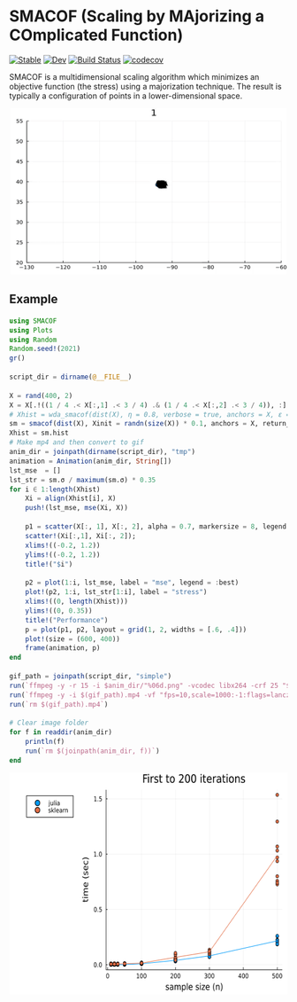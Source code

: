 # SMACOF (Scaling by MAjorizing a COmplicated Function)

[![Stable](https://img.shields.io/badge/docs-stable-blue.svg)](https://alainchau.github.io/SMACOF.jl/stable)
[![Dev](https://img.shields.io/badge/docs-dev-blue.svg)](https://alainchau.github.io/SMACOF.jl/dev)
[![Build Status](https://travis-ci.com/alainchau/SMACOF.jl.svg?branch=main)](https://travis-ci.com/alainchau/SMACOF.jl)
[![codecov](https://codecov.io/gh/alainchau/SMACOF.jl/branch/main/graph/badge.svg?token=eQNUwU70aB)](https://codecov.io/gh/alainchau/SMACOF.jl)

SMACOF is a multidimensional scaling algorithm which minimizes an objective function (the stress) using a majorization technique. The result is typically a configuration of points in a lower-dimensional space.


<p align="center">
<img src="https://github.com/alainchau/SMACOF.jl/blob/main/examples/cities/cities.gif" width="500" height="300">
</p>

## Example
```julia
using SMACOF
using Plots
using Random
Random.seed!(2021)
gr()

script_dir = dirname(@__FILE__)

X = rand(400, 2)
X = X[.!((1 / 4 .< X[:,1] .< 3 / 4) .& (1 / 4 .< X[:,2] .< 3 / 4)), :]
# Xhist = wda_smacof(dist(X), η = 0.8, verbose = true, anchors = X, ε = 1e-6, return_history = true)[2]
sm = smacof(dist(X), Xinit = randn(size(X)) * 0.1, anchors = X, return_hist = true)
Xhist = sm.hist
# Make mp4 and then convert to gif
anim_dir = joinpath(dirname(script_dir), "tmp")
animation = Animation(anim_dir, String[])
lst_mse  = []
lst_str = sm.σ / maximum(sm.σ) * 0.35
for i ∈ 1:length(Xhist)
    Xi = align(Xhist[i], X)
    push!(lst_mse, mse(Xi, X))

    p1 = scatter(X[:, 1], X[:, 2], alpha = 0.7, markersize = 8, legend = nothing);
    scatter!(Xi[:,1], Xi[:, 2]);
    xlims!((-0.2, 1.2))
    ylims!((-0.2, 1.2))
    title!("$i")

    p2 = plot(1:i, lst_mse, label = "mse", legend = :best)
    plot!(p2, 1:i, lst_str[1:i], label = "stress")
    xlims!((0, length(Xhist))) 
    ylims!((0, 0.35))  
    title!("Performance") 
    p = plot(p1, p2, layout = grid(1, 2, widths = [.6, .4]))
    plot!(size = (600, 400))
    frame(animation, p)
end

gif_path = joinpath(script_dir, "simple")
run(`ffmpeg -y -r 15 -i $anim_dir/"%06d.png" -vcodec libx264 -crf 25 "$(gif_path).mp4"`)
run(`ffmpeg -y -i $(gif_path).mp4 -vf "fps=10,scale=1000:-1:flags=lanczos,split[s0][s1];[s0]palettegen[p];[s1][p]paletteuse" -loop 0 $(gif_path).gif`)
run(`rm $(gif_path).mp4`)

# Clear image folder
for f in readdir(anim_dir)
    println(f)
    run(`rm $(joinpath(anim_dir, f))`)
end
```

<p align="center">
<img src="https://github.com/alainchau/SMACOF.jl/blob/main/examples/speedtest/results.png" width="600" height="400">
</p>
